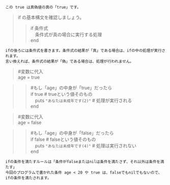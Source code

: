 ```この true は真偽値の真の「true」です。```  
  
> if の基本構文を確認しましょう。   
>> if 条件式  
　条件式が真の場合に実行する処理  
end  

```ifの後ろには条件式を書きます。条件式の結果が「真」である場合は、ifの中の処理が実行されます。```  
```言い換えれば、条件式の結果が「偽」である場合は、処理が行われません。```  

> #変数に代入  
age = true 
  
>> #もし「age」の中身が「true」だったら  
if true # trueという値そのもの  
　puts ```"あなたは未成年です(2)"``` # 処理が実行される  
end  
  
> #変数に代入  
age = false  
  
>> #もし「age」の中身が「false」だったら  
if false # falseという値そのもの  
　puts ```"あなたは未成年です(4)"``` # 処理は実行されない  
end 
  
```ifの条件を満たすルールは「条件がfalseまたはnilは条件を満たさず、それ以外は条件を満たす」```   
```今回のプログラムで書かれた条件 age < 20 や true は、falseでもnilでもないので、ifの条件を満たされます。```  

　　
